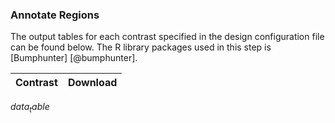 ### Annotate Regions
The output tables for each contrast specified in the design configuration file can be found below. The R library packages used in this step is [Bumphunter] [@bumphunter].

| Contrast | Download |
| -------- | -------- |
$data_table$
